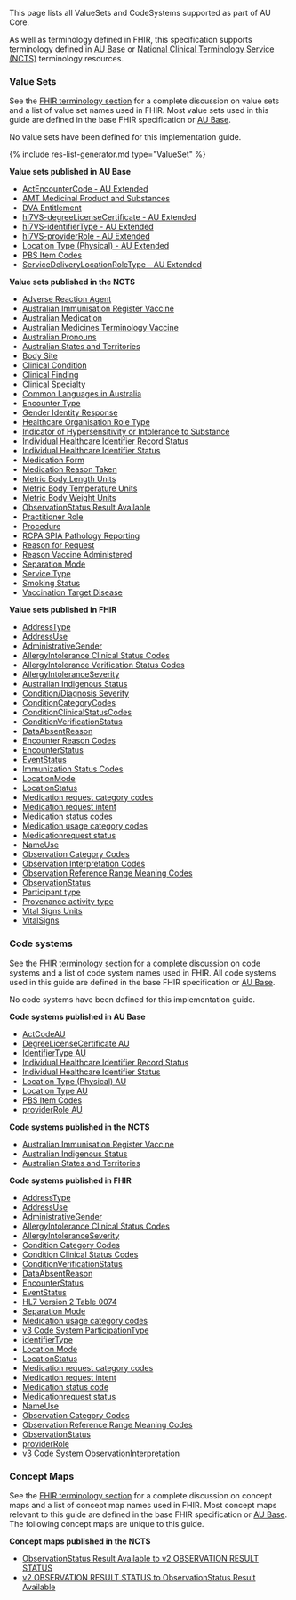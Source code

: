 This page lists all ValueSets and CodeSystems supported as part of AU Core. 

As well as terminology defined in FHIR, this specification supports terminology defined in [AU Base](https://build.fhir.org/ig/hl7au/au-fhir-base/terminology.html) or [National Clinical Terminology Service (NCTS)](https://www.healthterminologies.gov.au/integration/R4/fhir) terminology resources. 

### Value Sets

See the [FHIR terminology section]({{site.data.fhir.path}}terminologies-systems.html) for a complete discussion on value sets and a list of value set names used in FHIR.  Most value sets used in this guide are defined in the base FHIR specification or [AU Base](https://build.fhir.org/ig/hl7au/au-fhir-base/terminology.html). 

No value sets have been defined for this implementation guide.

{% include res-list-generator.md type="ValueSet" %}

<!-- ================================================ -->

**Value sets published in AU Base**
- [ActEncounterCode - AU Extended](https://build.fhir.org/ig/hl7au/au-fhir-base//ValueSet-au-v3-ActEncounterCode-extended.html)
- [AMT Medicinal Product and Substances](https://build.fhir.org/ig/hl7au/au-fhir-base/ValueSet-amt-mp-codes.html)
- [DVA Entitlement](https://build.fhir.org/ig/hl7au/au-fhir-base/ValueSet-dva-entitlement.html)
- [hl7VS-degreeLicenseCertificate - AU Extended](https://build.fhir.org/ig/hl7au/au-fhir-base/ValueSet-au-v2-0360-extended.html)
- [hl7VS-identifierType - AU Extended](https://build.fhir.org/ig/hl7au/au-fhir-base//ValueSet-au-v2-0203-extended.html)
- [hl7VS-providerRole - AU Extended](https://build.fhir.org/ig/hl7au/au-fhir-base//ValueSet-au-v2-0443-extended.html)
- [Location Type (Physical) - AU Extended](https://build.fhir.org/ig/hl7au/au-fhir-base//ValueSet-au-location-physical-type-extended.html)
- [PBS Item Codes](https://build.fhir.org/ig/hl7au/au-fhir-base/ValueSet-pbs-item.html)
- [ServiceDeliveryLocationRoleType - AU Extended](https://build.fhir.org/ig/hl7au/au-fhir-base//ValueSet-au-v3-ServiceDeliveryLocationRoleType-extended.html)


**Value sets published in the NCTS**
- [Adverse Reaction Agent](https://healthterminologies.gov.au/fhir/ValueSet/adverse-reaction-agent-1)
- [Australian Immunisation Register Vaccine](https://healthterminologies.gov.au/fhir/ValueSet/australian-immunisation-register-vaccine-1)
- [Australian Medication](https://healthterminologies.gov.au/fhir/ValueSet/australian-medication-1) 
- [Australian Medicines Terminology Vaccine](https://healthterminologies.gov.au/fhir/ValueSet/amt-vaccine-1)
- [Australian Pronouns](https://www.healthterminologies.gov.au/integration/R4/fhir/ValueSet/australian-pronouns-1)
- [Australian States and Territories](https://healthterminologies.gov.au/fhir/ValueSet/australian-states-territories-2)
- [Body Site](https://healthterminologies.gov.au/fhir/ValueSet/body-site-1)
- [Clinical Condition](https://healthterminologies.gov.au/fhir/ValueSet/clinical-condition-1)
- [Clinical Finding](https://healthterminologies.gov.au/fhir/ValueSet/clinical-finding-1)
- [Clinical Specialty](https://healthterminologies.gov.au/fhir/ValueSet/clinical-specialty-1)
- [Common Languages in Australia](https://healthterminologies.gov.au/fhir/ValueSet/common-languages-australia-2)
- [Encounter Type](https://healthterminologies.gov.au/fhir/ValueSet/encounter-type-1)
- [Gender Identity Response](https://healthterminologies.gov.au/fhir/ValueSet/gender-identity-response-1)
- [Healthcare Organisation Role Type](https://healthterminologies.gov.au/fhir/ValueSet/healthcare-organisation-role-type-1)
- [Indicator of Hypersensitivity or Intolerance to Substance](https://healthterminologies.gov.au/fhir/ValueSet/indicator-hypersensitivity-intolerance-to-substance-2)
- [Individual Healthcare Identifier Record Status](https://healthterminologies.gov.au/fhir/ValueSet/ihi-record-status-1)
- [Individual Healthcare Identifier Status](https://healthterminologies.gov.au/fhir/ValueSet/ihi-status-1)
- [Medication Form](https://healthterminologies.gov.au/fhir/ValueSet/medication-form-1)
- [Medication Reason Taken](https://healthterminologies.gov.au/fhir/ValueSet/medication-reason-taken-1)
- [Metric Body Length Units](https://healthterminologies.gov.au/fhir/ValueSet/metric-body-length-units-1)
- [Metric Body Temperature Units](https://healthterminologies.gov.au/fhir/ValueSet/metric-body-temperature-units-1)
- [Metric Body Weight Units](https://healthterminologies.gov.au/fhir/ValueSet/metric-body-weight-units-1)
- [ObservationStatus Result Available](https://healthterminologies.gov.au/fhir/ValueSet/observationstatus-result-available-1)
- [Practitioner Role](https://healthterminologies.gov.au/fhir/ValueSet/practitioner-role-1)
- [Procedure](https://tx.ontoserver.csiro.au/fhir/ValueSet/procedure-1)
- [RCPA SPIA Pathology Reporting](https://healthterminologies.gov.au/fhir/ValueSet/spia-pathology-reporting-1)
- [Reason for Request](https://healthterminologies.gov.au/fhir/ValueSet/reason-for-request-1)
- [Reason Vaccine Administered](https://healthterminologies.gov.au/fhir/ValueSet/reason-vaccine-administered-1)
- [Separation Mode](https://healthterminologies.gov.au/fhir/ValueSet/separation-mode-1)
- [Service Type](https://healthterminologies.gov.au/fhir/ValueSet/service-type-1)
- [Smoking Status](https://healthterminologies.gov.au/fhir/ValueSet/smoking-status-1)
- [Vaccination Target Disease](https://healthterminologies.gov.au/fhir/ValueSet/vaccination-target-disease-1) 

**Value sets published in FHIR**
- [AddressType](https://hl7.org/fhir/R4/valueset-address-type.html)
- [AddressUse](https://hl7.org/fhir/R4/valueset-address-use.html)
- [AdministrativeGender](https://hl7.org/fhir/R4/valueset-administrative-gender.html)
- [AllergyIntolerance Clinical Status Codes](https://hl7.org/fhir/R4/valueset-allergyintolerance-clinical.html)
- [AllergyIntolerance Verification Status Codes](http://hl7.org/fhir/R4/valueset-allergyintolerance-verification.html)
- [AllergyIntoleranceSeverity](http://hl7.org/fhir/R4/valueset-reaction-event-severity.html)
- [Australian Indigenous Status](https://healthterminologies.gov.au/fhir/ValueSet/australian-indigenous-status-1)
- [Condition/Diagnosis Severity](https://hl7.org/fhir/R4/valueset-condition-severity.html)
- [ConditionCategoryCodes](https://hl7.org/fhir/R4/valueset-condition-category.html)
- [ConditionClinicalStatusCodes](https://hl7.org/fhir/R4/valueset-condition-clinical.html)
- [ConditionVerificationStatus](https://hl7.org/fhir/R4/valueset-condition-ver-status.html)
- [DataAbsentReason](https://hl7.org/fhir/R4/valueset-data-absent-reason.html)
- [Encounter Reason Codes](https://hl7.org/fhir/R4/valueset-encounter-reason.html)
- [EncounterStatus](https://hl7.org/fhir/R4/valueset-encounter-status.html)
- [EventStatus](https://hl7.org/fhir/R4/valueset-event-status.html)
- [Immunization Status Codes](https://hl7.org/fhir/R4/valueset-immunization-status.html)
- [LocationMode](https://hl7.org/fhir/R4/valueset-location-mode.html)
- [LocationStatus](https://hl7.org/fhir/R4/valueset-location-status.html)
- [Medication request category codes](https://hl7.org/fhir/R4/valueset-medicationrequest-category.html)
- [Medication request intent](https://hl7.org/fhir/R4/valueset-medicationrequest-intent.html)
- [Medication status codes](https://hl7.org/fhir/R4/valueset-medication-statement-status.html)
- [Medication usage category codes](https://hl7.org/fhir/R4/valueset-medication-statement-category.html)
- [Medicationrequest status](https://hl7.org/fhir/R4/valueset-medicationrequest-status.html)
- [NameUse](https://hl7.org/fhir/R4/valueset-name-use.html)
- [Observation Category Codes](https://hl7.org/fhir/R4/valueset-observation-category.html)
- [Observation Interpretation Codes](https://hl7.org/fhir/R4/valueset-observation-interpretation.html)
- [Observation Reference Range Meaning Codes](https://hl7.org/fhir/R4/valueset-referencerange-meaning.html)
- [ObservationStatus](http://hl7.org/fhir/R4/valueset-observation-status.html)
- [Participant type](https://hl7.org/fhir/R4/valueset-encounter-participant-type.html)
- [Provenance activity type](https://hl7.org/fhir/R4/valueset-provenance-activity-type.html)
- [Vital Signs Units](https://hl7.org/fhir/R4/valueset-ucum-vitals-common.html)
- [VitalSigns](https://hl7.org/fhir/R4/valueset-observation-vitalsignresult.html)



### Code systems

See the [FHIR terminology section]({{site.data.fhir.path}}terminologies-systems.html) for a complete discussion on code systems and a list of code system names used in FHIR. All code systems used in this guide are defined in the base FHIR specification or [AU Base](https://build.fhir.org/ig/hl7au/au-fhir-base/terminology.html). 

No code systems have been defined for this implementation guide.


**Code systems published in AU Base**
- [ActCodeAU](https://build.fhir.org/ig/hl7au/au-fhir-base/CodeSystem-au-v3-ActCode.html)
- [DegreeLicenseCertificate AU](https://build.fhir.org/ig/hl7au/au-fhir-base/CodeSystem-au-v2-0360.html)
- [IdentifierType AU](https://build.fhir.org/ig/hl7au/au-fhir-base//CodeSystem-au-v2-0203.html)
- [Individual Healthcare Identifier Record Status](https://healthterminologies.gov.au/fhir/CodeSystem/ihi-record-status-1)
- [Individual Healthcare Identifier Status](https://healthterminologies.gov.au/fhir/CodeSystem/ihi-status-1)
- [Location Type (Physical) AU](https://build.fhir.org/ig/hl7au/au-fhir-base/CodeSystem-au-location-physical-type.html)
- [Location Type AU](https://build.fhir.org/ig/hl7au/au-fhir-base/CodeSystem-au-location-type.html)
- [PBS Item Codes](https://build.fhir.org/ig/hl7au/au-fhir-base/CodeSystem-pbs-item-external.html)
- [providerRole AU](https://build.fhir.org/ig/hl7au/au-fhir-base/CodeSystem-au-v2-0443.html)

**Code systems published in the NCTS**
- [Australian Immunisation Register Vaccine](https://www.humanservices.gov.au/organisations/health-professionals/enablers/air-vaccine-code-formats)
- [Australian Indigenous Status](https://healthterminologies.gov.au/fhir/CodeSystem/australian-indigenous-status-1)
- [Australian States and Territories](https://healthterminologies.gov.au/fhir/CodeSystem/australian-states-territories-1)

**Code systems published in FHIR**
- [AddressType](https://hl7.org/fhir/R4/codesystem-address-type.html)
- [AddressUse](https://hl7.org/fhir/R4/codesystem-address-use.html)
- [AdministrativeGender](https://hl7.org/fhir/R4/codesystem-administrative-gender.html)
- [AllergyIntolerance Clinical Status Codes](https://hl7.org/fhir/R4/codesystem-allergyintolerance-clinical.html)
- [AllergyIntoleranceSeverity](https://hl7.org/fhir/R4/codesystem-reaction-event-severity.html)
- [Condition Category Codes](https://hl7.org/fhir/R4/codesystem-condition-category.html)
- [Condition Clinical Status Codes](https://hl7.org/fhir/R4/codesystem-condition-clinical.html)
- [ConditionVerificationStatus](https://hl7.org/fhir/R4/codesystem-condition-ver-status.html)
- [DataAbsentReason](https://hl7.org/fhir/R4/codesystem-data-absent-reason.html)
- [EncounterStatus](https://hl7.org/fhir/R4/codesystem-encounter-status.html)
- [EventStatus](https://hl7.org/fhir/R4/codesystem-event-status.htm)
- [HL7 Version 2 Table 0074](http://terminology.hl7.org/CodeSystem/v2-0074)
- [Separation Mode](https://healthterminologies.gov.au/fhir/CodeSystem/separation-mode-1)
- [Medication usage category codes](https://hl7.org/fhir/R4/codesystem-medication-statement-category.html)
- [v3 Code System ParticipationType](https://hl7.org/fhir/R4/v3/ParticipationType/cs.html)
- [identifierType](https://terminology.hl7.org/5.3.0/CodeSystem-v2-0203.html)
- [Location Mode](https://hl7.org/fhir/R4/codesystem-location-mode.html)
- [LocationStatus](https://hl7.org/fhir/R4/codesystem-location-status.html)
- [Medication request category codes](https://hl7.org/fhir/R4/codesystem-medicationrequest-category.html)
- [Medication request intent](https://hl7.org/fhir/R4/codesystem-medicationrequest-intent.html)
- [Medication status code](https://hl7.org/fhir/R4/codesystem-medication-statement-status.html)
- [Medicationrequest status](https://hl7.org/fhir/R4/codesystem-medicationrequest-status.html)
- [NameUse](https://hl7.org/fhir/R4/codesystem-name-use.html)
- [Observation Category Codes](https://hl7.org/fhir/R4/codesystem-observation-category.html)
- [Observation Reference Range Meaning Codes](https://hl7.org/fhir/R4/codesystem-referencerange-meaning.html)
- [ObservationStatus](http://hl7.org/fhir/observation-status)
- [providerRole](https://terminology.hl7.org/5.3.0/CodeSystem-v2-0443.html)
- [v3 Code System ObservationInterpretation](https://hl7.org/fhir/R4/v3/ObservationInterpretation/cs.html)



### Concept Maps

See the [FHIR terminology section]({{site.data.fhir.path}}terminologies-conceptmaps.html) for a complete discussion on concept maps and a list of concept map names used in FHIR.  Most concept maps relevant to this guide are defined in the base FHIR specification or [AU Base](https://build.fhir.org/ig/hl7au/au-fhir-base/terminology.html). The following concept maps are unique to this guide.

**Concept maps published in the NCTS**
- [ObservationStatus Result Available to v2 OBSERVATION RESULT STATUS](https://healthterminologies.gov.au/fhir/ConceptMap/observstatus-result-avail-to-v2-obs-result-status-1)
- [v2 OBSERVATION RESULT STATUS to ObservationStatus Result Available](https://healthterminologies.gov.au/fhir/ConceptMap/v2-obs-result-status-to-observstatus-result-avail-1)
